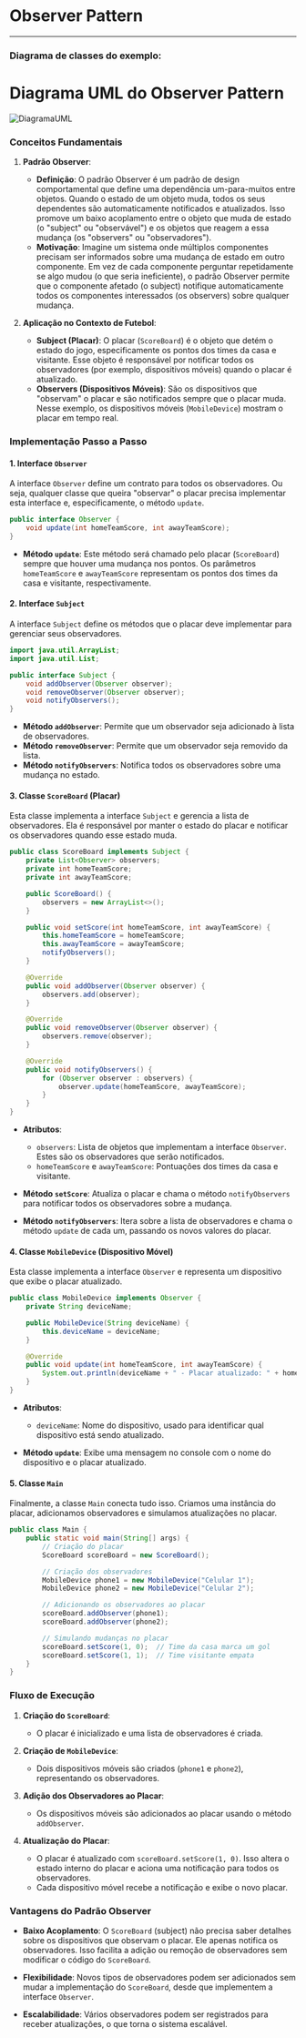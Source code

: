 # Observer Pattern
---

### Diagrama de classes do exemplo:

# Diagrama UML do Observer Pattern

![DiagramaUML](diagramaUML.svg)

### Conceitos Fundamentais

1. **Padrão Observer**:
   - **Definição**: O padrão Observer é um padrão de design comportamental que define uma dependência um-para-muitos entre objetos. Quando o estado de um objeto muda, todos os seus dependentes são automaticamente notificados e atualizados. Isso promove um baixo acoplamento entre o objeto que muda de estado (o "subject" ou "observável") e os objetos que reagem a essa mudança (os "observers" ou "observadores").
   - **Motivação**: Imagine um sistema onde múltiplos componentes precisam ser informados sobre uma mudança de estado em outro componente. Em vez de cada componente perguntar repetidamente se algo mudou (o que seria ineficiente), o padrão Observer permite que o componente afetado (o subject) notifique automaticamente todos os componentes interessados (os observers) sobre qualquer mudança.

2. **Aplicação no Contexto de Futebol**:
   - **Subject (Placar)**: O placar (`ScoreBoard`) é o objeto que detém o estado do jogo, especificamente os pontos dos times da casa e visitante. Esse objeto é responsável por notificar todos os observadores (por exemplo, dispositivos móveis) quando o placar é atualizado.
   - **Observers (Dispositivos Móveis)**: São os dispositivos que "observam" o placar e são notificados sempre que o placar muda. Nesse exemplo, os dispositivos móveis (`MobileDevice`) mostram o placar em tempo real.

### Implementação Passo a Passo

#### 1. Interface `Observer`

A interface `Observer` define um contrato para todos os observadores. Ou seja, qualquer classe que queira "observar" o placar precisa implementar esta interface e, especificamente, o método `update`.

```java
public interface Observer {
    void update(int homeTeamScore, int awayTeamScore);
}
```

- **Método `update`**: Este método será chamado pelo placar (`ScoreBoard`) sempre que houver uma mudança nos pontos. Os parâmetros `homeTeamScore` e `awayTeamScore` representam os pontos dos times da casa e visitante, respectivamente.

#### 2. Interface `Subject`

A interface `Subject` define os métodos que o placar deve implementar para gerenciar seus observadores.

```java
import java.util.ArrayList;
import java.util.List;

public interface Subject {
    void addObserver(Observer observer);
    void removeObserver(Observer observer);
    void notifyObservers();
}
```

- **Método `addObserver`**: Permite que um observador seja adicionado à lista de observadores.
- **Método `removeObserver`**: Permite que um observador seja removido da lista.
- **Método `notifyObservers`**: Notifica todos os observadores sobre uma mudança no estado.

#### 3. Classe `ScoreBoard` (Placar)

Esta classe implementa a interface `Subject` e gerencia a lista de observadores. Ela é responsável por manter o estado do placar e notificar os observadores quando esse estado muda.

```java
public class ScoreBoard implements Subject {
    private List<Observer> observers;
    private int homeTeamScore;
    private int awayTeamScore;

    public ScoreBoard() {
        observers = new ArrayList<>();
    }

    public void setScore(int homeTeamScore, int awayTeamScore) {
        this.homeTeamScore = homeTeamScore;
        this.awayTeamScore = awayTeamScore;
        notifyObservers();
    }

    @Override
    public void addObserver(Observer observer) {
        observers.add(observer);
    }

    @Override
    public void removeObserver(Observer observer) {
        observers.remove(observer);
    }

    @Override
    public void notifyObservers() {
        for (Observer observer : observers) {
            observer.update(homeTeamScore, awayTeamScore);
        }
    }
}
```

- **Atributos**:
  - `observers`: Lista de objetos que implementam a interface `Observer`. Estes são os observadores que serão notificados.
  - `homeTeamScore` e `awayTeamScore`: Pontuações dos times da casa e visitante.

- **Método `setScore`**: Atualiza o placar e chama o método `notifyObservers` para notificar todos os observadores sobre a mudança.
- **Método `notifyObservers`**: Itera sobre a lista de observadores e chama o método `update` de cada um, passando os novos valores do placar.

#### 4. Classe `MobileDevice` (Dispositivo Móvel)

Esta classe implementa a interface `Observer` e representa um dispositivo que exibe o placar atualizado.

```java
public class MobileDevice implements Observer {
    private String deviceName;

    public MobileDevice(String deviceName) {
        this.deviceName = deviceName;
    }

    @Override
    public void update(int homeTeamScore, int awayTeamScore) {
        System.out.println(deviceName + " - Placar atualizado: " + homeTeamScore + " x " + awayTeamScore);
    }
}
```

- **Atributos**:
  - `deviceName`: Nome do dispositivo, usado para identificar qual dispositivo está sendo atualizado.
  
- **Método `update`**: Exibe uma mensagem no console com o nome do dispositivo e o placar atualizado.

#### 5. Classe `Main`

Finalmente, a classe `Main` conecta tudo isso. Criamos uma instância do placar, adicionamos observadores e simulamos atualizações no placar.

```java
public class Main {
    public static void main(String[] args) {
        // Criação do placar
        ScoreBoard scoreBoard = new ScoreBoard();

        // Criação dos observadores
        MobileDevice phone1 = new MobileDevice("Celular 1");
        MobileDevice phone2 = new MobileDevice("Celular 2");

        // Adicionando os observadores ao placar
        scoreBoard.addObserver(phone1);
        scoreBoard.addObserver(phone2);

        // Simulando mudanças no placar
        scoreBoard.setScore(1, 0);  // Time da casa marca um gol
        scoreBoard.setScore(1, 1);  // Time visitante empata
    }
}
```

### Fluxo de Execução

1. **Criação do `ScoreBoard`**:
   - O placar é inicializado e uma lista de observadores é criada.

2. **Criação de `MobileDevice`**:
   - Dois dispositivos móveis são criados (`phone1` e `phone2`), representando os observadores.

3. **Adição dos Observadores ao Placar**:
   - Os dispositivos móveis são adicionados ao placar usando o método `addObserver`.

4. **Atualização do Placar**:
   - O placar é atualizado com `scoreBoard.setScore(1, 0)`. Isso altera o estado interno do placar e aciona uma notificação para todos os observadores.
   - Cada dispositivo móvel recebe a notificação e exibe o novo placar.

### Vantagens do Padrão Observer

- **Baixo Acoplamento**: O `ScoreBoard` (subject) não precisa saber detalhes sobre os dispositivos que observam o placar. Ele apenas notifica os observadores. Isso facilita a adição ou remoção de observadores sem modificar o código do `ScoreBoard`.
  
- **Flexibilidade**: Novos tipos de observadores podem ser adicionados sem mudar a implementação do `ScoreBoard`, desde que implementem a interface `Observer`.

- **Escalabilidade**: Vários observadores podem ser registrados para receber atualizações, o que torna o sistema escalável.
